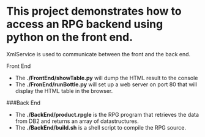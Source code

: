 This project demonstrates how to access an RPG backend using python on the front end.
=======

XmlService is used to communicate between the front and the back end.

Front End
+ The **./FrontEnd/showTable.py** will dump the HTML result to the console
+ The **./FronEnd/runBottle.py** will set up a web server on port 80 that will display the 
HTML table in the browser.

###Back End
+ The **./BackEnd/product.rpgle** is the RPG program that retrieves the data from DB2 and returns an array of datastructures.
+ The **./BackEnd/build.sh** is a shell script to compile the RPG source.
